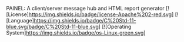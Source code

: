 PAINEL: A client/server message hub and HTML report generator 
[![License]https://img.shields.io/badge/license-Apache%202-red.svg]
[![Language]https://img.shields.io/badge/C%20Std-11-blue.svg/badge/C%20Std-11-blue.svg]
[![Operating System]https://img.shields.io/badge/os-Linux-green.svg]
